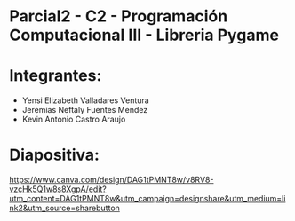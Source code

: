 # Parcial2 - C2 - Programación Computacional III - Libreria Pygame
# Integrantes:
- Yensi Elizabeth Valladares Ventura
- Jeremias Neftaly Fuentes Mendez
- Kevin Antonio Castro Araujo
# Diapositiva:
https://www.canva.com/design/DAG1tPMNT8w/v8RV8-vzcHk5Q1w8s8XgpA/edit?utm_content=DAG1tPMNT8w&utm_campaign=designshare&utm_medium=link2&utm_source=sharebutton
